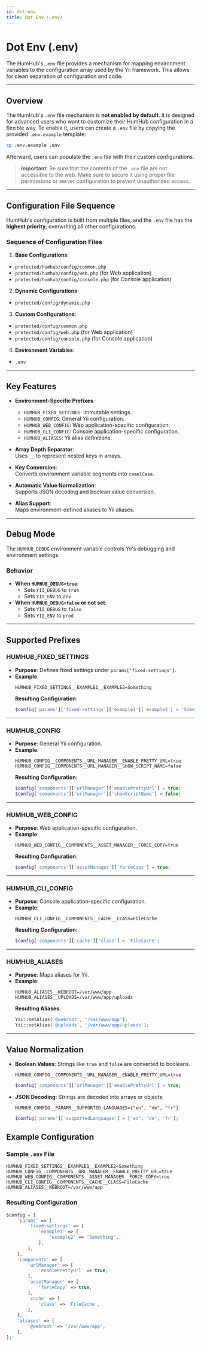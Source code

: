 ```yaml
---
id: dot-env
title: Dot Env (.env)
---
```



# Dot Env (.env)

The HumHub's `.env` file provides a mechanism for mapping environment variables to the configuration array used by the Yii framework. This allows for clean separation of configuration and code.

---

## Overview

The HumHub's `.env` file mechanism is **not enabled by default**. It is designed for advanced users who want to customize their HumHub configuration in a flexible way. To enable it, users can create a `.env` file by copying the provided `.env.example` template:

```bash
cp .env.example .env
```

Afterward, users can populate the `.env` file with their custom configurations.
> **Important**: Be sure that the contents of the `.env` file are not accessible to the web. Make sure to secure it using proper file permissions or server configuration to prevent unauthorized access.

---

## Configuration File Sequence

HumHub's configuration is built from multiple files, and the `.env` file has the **highest priority**, overwriting all other configurations.

### Sequence of Configuration Files

1. **Base Configurations**:
- `protected/humhub/config/common.php`
- `protected/humhub/config/web.php` (for Web application)
- `protected/humhub/config/console.php` (for Console application)

2. **Dynamic Configurations**:
- `protected/config/dynamic.php`

3. **Custom Configurations**:
- `protected/config/common.php`
- `protected/config/web.php` (for Web application)
- `protected/config/console.php` (for Console application)

4. **Environment Variables**:
- `.env`

---

## Key Features

- **Environment-Specific Prefixes**:
    - `HUMHUB_FIXED_SETTINGS`: Immutable settings.
    - `HUMHUB_CONFIG`: General Yii configuration.
    - `HUMHUB_WEB_CONFIG`: Web application-specific configuration.
    - `HUMHUB_CLI_CONFIG`: Console application-specific configuration.
    - `HUMHUB_ALIASES`: Yii alias definitions.

- **Array Depth Separator**:  
  Uses `__` to represent nested keys in arrays.

- **Key Conversion**:  
  Converts environment variable segments into `camelCase`.

- **Automatic Value Normalization**:  
  Supports JSON decoding and boolean value conversion.

- **Alias Support**:  
  Maps environment-defined aliases to Yii aliases.

---

## Debug Mode

The `HUMHUB_DEBUG` environment variable controls Yii's debugging and environment settings.

### Behavior
- **When `HUMHUB_DEBUG=true`**:
    - Sets `YII_DEBUG` to `true`
    - Sets `YII_ENV` to `dev`
- **When `HUMHUB_DEBUG=false` or not set**:
    - Sets `YII_DEBUG` to `false`
    - Sets `YII_ENV` to `prod`
---

## Supported Prefixes

### HUMHUB_FIXED_SETTINGS
- **Purpose**: Defines fixed settings under `params['fixed-settings']`.
- **Example**:
  ```env
  HUMHUB_FIXED_SETTINGS__EXAMPLE1__EXAMPLE2=Something
  ```
  **Resulting Configuration**:
  ```php
  $config['params']['fixed-settings']['example1']['example2'] = 'Something';
  ```

---

### HUMHUB_CONFIG
- **Purpose**: General Yii configuration.
- **Example**:
  ```env
  HUMHUB_CONFIG__COMPONENTS__URL_MANAGER__ENABLE_PRETTY_URL=true
  HUMHUB_CONFIG__COMPONENTS__URL_MANAGER__SHOW_SCRIPT_NAME=false
  ```
  **Resulting Configuration**:
  ```php
  $config['components']['urlManager']['enablePrettyUrl'] = true;
  $config['components']['urlManager']['showScriptName'] = false;
  ```

---

### HUMHUB_WEB_CONFIG
- **Purpose**: Web application-specific configuration.
- **Example**:
  ```env
  HUMHUB_WEB_CONFIG__COMPONENTS__ASSET_MANAGER__FORCE_COPY=true
  ```
  **Resulting Configuration**:
  ```php
  $config['components']['assetManager']['forceCopy'] = true;
  ```

---

### HUMHUB_CLI_CONFIG
- **Purpose**: Console application-specific configuration.
- **Example**:
  ```env
  HUMHUB_CLI_CONFIG__COMPONENTS__CACHE__CLASS=FileCache
  ```
  **Resulting Configuration**:
  ```php
  $config['components']['cache']['class'] = 'FileCache';
  ```

---

### HUMHUB_ALIASES
- **Purpose**: Maps aliases for Yii.
- **Example**:
  ```env
  HUMHUB_ALIASES__WEBROOT=/var/www/app
  HUMHUB_ALIASES__UPLOADS=/var/www/app/uploads
  ```
  **Resulting Aliases**:
  ```php
  Yii::setAlias('@webroot', '/var/www/app');
  Yii::setAlias('@uploads', '/var/www/app/uploads');
  ```

---

## Value Normalization

- **Boolean Values**:
  Strings like `true` and `false` are converted to booleans.
  ```env
  HUMHUB_CONFIG__COMPONENTS__URL_MANAGER__ENABLE_PRETTY_URL=true
  ```
  ```php
  $config['components']['urlManager']['enablePrettyUrl'] = true;
  ```

- **JSON Decoding**:
  Strings are decoded into arrays or objects.
  ```env
  HUMHUB_CONFIG__PARAMS__SUPPORTED_LANGUAGES=["en", "de", "fr"]
  ```
  ```php
  $config['params']['supportedLanguages'] = ['en', 'de', 'fr'];
  ```

## Example Configuration

### Sample `.env` File
```env
HUMHUB_FIXED_SETTINGS__EXAMPLE1__EXAMPLE2=Something
HUMHUB_CONFIG__COMPONENTS__URL_MANAGER__ENABLE_PRETTY_URL=true
HUMHUB_WEB_CONFIG__COMPONENTS__ASSET_MANAGER__FORCE_COPY=true
HUMHUB_CLI_CONFIG__COMPONENTS__CACHE__CLASS=FileCache
HUMHUB_ALIASES__WEBROOT=/var/www/app
```

### Resulting Configuration
```php
$config = [
    'params' => [
        'fixed-settings' => [
            'example1' => [
                'example2' => 'Something',
            ],
        ],
    ],
    'components' => [
        'urlManager' => [
            'enablePrettyUrl' => true,
        ],
        'assetManager' => [
            'forceCopy' => true,
        ],
        'cache' => [
            'class' => 'FileCache',
        ],
    ],
    'aliases' => [
        '@webroot' => '/var/www/app',
    ],
];
```
